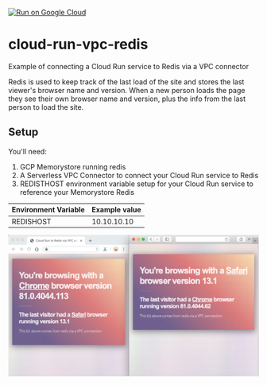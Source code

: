 [![Run on Google Cloud](https://deploy.cloud.run/button.svg)](stacks-button-redirect-ean27jt5ha-uc.a.run.app)

# cloud-run-vpc-redis

Example of connecting a Cloud Run service to Redis via a VPC connector

Redis is used to keep track of the last load of the site and stores the last viewer's browser name and version. When a new person loads the page they see their own browser name and version, plus the info from the last person to load the site.

## Setup

You'll need:

1. GCP Memorystore running redis
1. A Serverless VPC Connector to connect your Cloud Run service to Redis
1. REDISTHOST environment variable setup for your Cloud Run service to reference your Memorystore Redis

| Environment Variable | Example value |
| -------------------- | ------------- |
| REDISHOST           | 10.10.10.10   |

![Image](https://raw.githubusercontent.com/code128/cloud-run-vpc-redis/master/splash.png)
